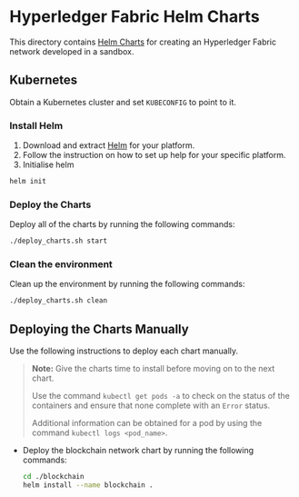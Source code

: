 # Hyperledger Fabric Helm Charts

This directory contains [Helm Charts](https://github.com/kubernetes/helm/blob/master/docs/charts.md) for creating an Hyperledger Fabric network developed in a sandbox.

## Kubernetes

Obtain a Kubernetes cluster and set `KUBECONFIG` to point to it.

### Install Helm

1. Download and extract [Helm](https://github.com/kubernetes/helm#install) for your platform.
2. Follow the instruction on how to set up help for your specific platform.
3. Initialise helm
```bash
helm init
```

### Deploy the Charts

Deploy all of the charts by running the following commands:

```bash
./deploy_charts.sh start
```

### Clean the environment

Clean up the environment by running the following commands:

```bash
./deploy_charts.sh clean
```

## Deploying the Charts Manually

Use the following instructions to deploy each chart manually.

 > **Note:** Give the charts time to install before moving on to the next chart.
 >
 >Use the command `kubectl get pods -a` to check on the status of the containers and ensure that none complete with an `Error` status.  
 >
 >Additional information can be obtained for a pod by using the command `kubectl logs <pod_name>`.

* Deploy the blockchain network chart by running the following commands:

  ```bash
  cd ./blockchain
  helm install --name blockchain .
  ```